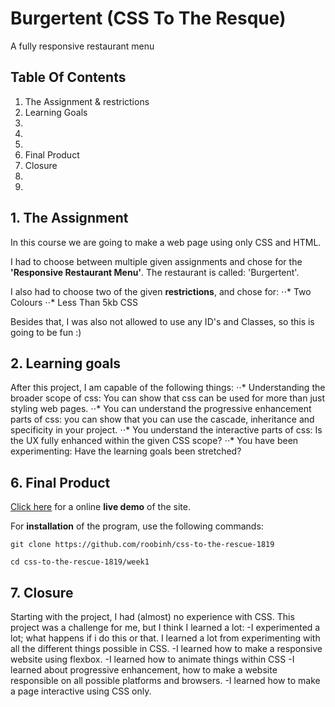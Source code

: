 # Burgertent (CSS To The Resque)
A fully responsive restaurant menu

## Table Of Contents
1. The Assignment & restrictions
2. Learning Goals
3. 
4. 
5. 
6. Final Product
7. Closure
8. 
9. 

## 1. The Assignment
In this course we are going to make a web page using only CSS and HTML. 

I had to choose between multiple given assignments and chose for the **'Responsive Restaurant Menu'**. The restaurant is called: 'Burgertent'.

I also had to choose two of the given **restrictions**, and chose for: 
⋅⋅* Two Colours
⋅⋅* Less Than 5kb CSS

Besides that, I was also not allowed to use any ID's and Classes, so this is going to be fun :)

## 2. Learning goals
After this project, I am capable of the following things:
⋅⋅* Understanding the broader scope of css: You can show that css can be used for more than just styling web pages.
⋅⋅* You can understand the progressive enhancement parts of css: you can show that you can use the cascade, inheritance and specificity in your project. 
⋅⋅* You understand the interactive parts of css: Is the UX fully enhanced within the given CSS scope?
⋅⋅* You have been experimenting: Have the learning goals been stretched?


## 6. Final Product
[Click here](linkje) for a online **live demo** of the site.

For **installation** of the program, use the following commands:
```
git clone https://github.com/roobinh/css-to-the-rescue-1819

cd css-to-the-rescue-1819/week1
```

## 7. Closure
Starting with the project, I had (almost) no experience with CSS. This project was a challenge for me, but I think I learned a lot:
-I experimented a lot; what happens if i do this or that. I learned a lot from experimenting with all the different things possible in CSS.
-I learned how to make a responsive website using flexbox.
-I learned how to animate things within CSS
-I learned about progressive enhancement, how to make a website responsible on all possible platforms and browsers.
-I learned how to make a page interactive using CSS only.
